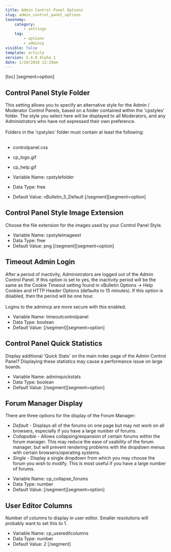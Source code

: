 ```yaml
---
title: Admin Control Panel Options
slug: admin_control_panel_options
taxonomy:
    category:
        - settings
    tag:
        - options
        - admincp
visible: false
template: article
version: 5.4.0 Alpha 1
date: 1/10/2018 12:19am
---
```


[toc]
[segment=option]

## Control Panel Style Folder
This setting allows you to specify an alternative style for the Admin / Moderator Control Panels, based on a folder contained within the 'cpstyles' folder. The style you select here will be displayed to all Moderators, and any Administrators who have not expressed their own preference.<br />
<br />
Folders in the 'cpstyles' folder must contain at least the following:<br />
<br />
- controlpanel.css<br />
- cp_logo.gif<br />
- cp_help.gif



- Variable Name: cpstylefolder
- Data Type: free
- Default Value: vBulletin_5_Default
[/segment][segment=option]

## Control Panel Style Image Extension
Choose the file extension for the images used by your Control Panel Style.



- Variable Name: cpstyleimageext
- Data Type: free
- Default Value: png
[/segment][segment=option]

## Timeout Admin Login
After a period of inactivity, Administrators are logged out of the Admin Control Panel.  If this option is set to yes, the inactivity period will be the same as the Cookie Timeout setting found in vBulletin Options -> Help Cookies and HTTP Header Options (defaults to 15 minutes).  If this option is disabled, then the period will be one hour.
<br /><br />Logins to the admincp are more secure with this enabled.



- Variable Name: timeoutcontrolpanel
- Data Type: boolean
- Default Value: 
[/segment][segment=option]

## Control Panel Quick Statistics
Display additional 'Quick Stats' on the main index page of the Admin Control Panel? Displaying these statistics may cause a performance issue on large boards.



- Variable Name: adminquickstats
- Data Type: boolean
- Default Value: 
[/segment][segment=option]

## Forum Manager Display
There are three options for the display of the Forum Manager:<br />
<ul>
	<li><span class="smallfont"><i>Default</i> - Displays all of the forums on one page but may not work on all browsers, especially if you have a large number of forums.</span></li>
	<li><span class="smallfont"><i>Collapsible</i> - Allows collapsing/expansion of certain forums within the forum manager.  This may reduce the ease of usability of the forum manager, but will prevent rendering problems with the dropdown menus with certain browsers/operating systems.</span></li>
	<li><span class="smallfont"><i>Single</i> - Display a single dropdown from which you may choose the forum you wish to modify. This is most useful if you have a large number of forums.</span></li>
</ul>



- Variable Name: cp_collapse_forums
- Data Type: number
- Default Value: 
[/segment][segment=option]

## User Editor Columns
Number of columns to display in user editor. Smaller resolutions will probably want to set this to 1.



- Variable Name: cp_usereditcolumns
- Data Type: number
- Default Value: 2
[/segment]